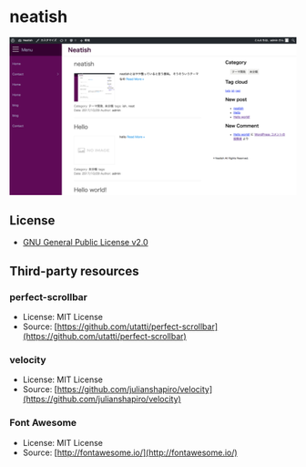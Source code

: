 # neatish

![Wordpressテーマ開発中](screenshot.png)

## License

* [GNU General Public License v2.0](http://www.gnu.org/licenses/gpl-2.0.html)

## Third-party resources

### perfect-scrollbar

* License: MIT License
* Source: [https://github.com/utatti/perfect-scrollbar](https://github.com/utatti/perfect-scrollbar)

### velocity

* License: MIT License
* Source: [https://github.com/julianshapiro/velocity](https://github.com/julianshapiro/velocity)

### Font Awesome

* License: MIT License
* Source: [http://fontawesome.io/](http://fontawesome.io/)